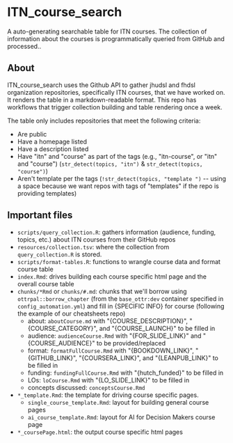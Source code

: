 # ITN_course_search
A auto-generating searchable table for ITN courses. The collection of information about the courses is programmatically queried from GitHub and processed..

## About

ITN_course_search uses the Github API to gather jhudsl and fhdsl organization repositories, specifically ITN courses, that we have worked on. It renders the table in a markdown-readable format. This repo has workflows that trigger collection building and table rendering once a week.

The table only includes repositories that meet the following criteria:
- Are public
- Have a homepage listed
- Have a description listed
- Have "itn" and "course" as part of the tags (e.g., "itn-course", or "itn" and "course") (`str_detect(topics, "itn")` & `str_detect(topics, "course")`)
- Aren't template per the tags (`!str_detect(topics, "template ")` -- using a space because we want repos with tags of "templates" if the repo is providing templates)

## Important files

- `scripts/query_collection.R`: gathers information (audience, funding, topics, etc.) about ITN courses from their GitHub repos
- `resources/collection.tsv`: where the collection from `query_collection.R` is stored.
- `scripts/format-tables.R`: functions to wrangle course data and format course table
- `index.Rmd`: drives building each course specific html page and the overall course table
- `chunks/*Rmd` or `chunks/#.md`: chunks that we'll borrow using `ottrpal::borrow_chapter` (from the `base_ottr:dev` container specified in `config_automation.yml`) and fill in {SPECIFIC INFO} for course (following the example of our cheatsheets repo)
  - about: `aboutCourse.md` with "{COURSE_DESCRIPTION}", "{COURSE_CATEGORY}", and "{COURSE_LAUNCH}" to be filled in
  - audience: `audienceCourse.Rmd` with "{FOR_SLIDE_LINK}" and "{COURSE_AUDIENCE}" to be provided/replaced
  - format: `formatFullCourse.Rmd` with "{BOOKDOWN_LINK}", "{GITHUB_LINK}", "{COURSERA_LINK}", and "{LEANPUB_LINK}" to be filled in
  - funding: `fundingFullCourse.Rmd` with "{hutch_funded}" to be filled in
  - LOs: `loCourse.Rmd` with "{LO_SLIDE_LINK}" to be filled in
  - concepts discussed: `conceptsCourse.Rmd`
- `*_template.Rmd`: the template for driving course specific pages.
  - `single_course_template.Rmd`: layout for building general course pages
  - `ai_course_template.Rmd`: layout for AI for Decision Makers course page
- `*_coursePage.html`: the output course specific html pages
